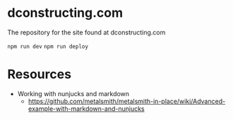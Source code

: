 # dconstructing.com
The repository for the site found at dconstructing.com

`npm run dev`
`npm run deploy`

# Resources
- Working with nunjucks and markdown
  - https://github.com/metalsmith/metalsmith-in-place/wiki/Advanced-example-with-markdown-and-nunjucks
